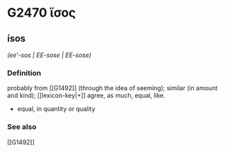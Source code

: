 # G2470 ἴσος

## ísos

_(ee'-sos | EE-sose | EE-sose)_

### Definition

probably from [[G1492]] (through the idea of seeming); similar (in amount and kind); [[lexicon-key|+]] agree, as much, equal, like.

- equal, in quantity or quality

### See also

[[G1492]]

